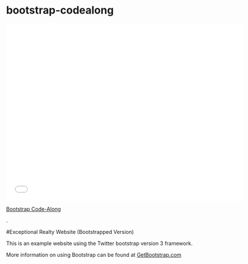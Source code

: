 # bootstrap-codealong

<iframe width="640" height="480" src="//www.youtube.com/embed/o5UCDvaNLd8?rel=0&modestbranding=1" frameborder="0" allowfullscreen></iframe>

<p><a href="https://www.youtube.com/watch?v=o5UCDvaNLd8">Bootstrap Code-Along</a></p>.

#Exceptional Realty Website (Bootstrapped Version)

This is an example website using the Twitter bootstrap version 3 framework.

More information on using Bootstrap can be found at [GetBootstrap.com](http://getbootstrap.com/)